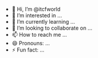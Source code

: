 - 👋 Hi, I’m @itcfworld
- 👀 I’m interested in ...
- 🌱 I’m currently learning ...
- 💞️ I’m looking to collaborate on ...
- 📫 How to reach me ...
- 😄 Pronouns: ...
- ⚡ Fun fact: ...

<!---
itcfworld/itcfworld is a ✨ special ✨ repository because its `README.md` (this file) appears on your GitHub profile.
You can click the Preview link to take a look at your changes.
--->
